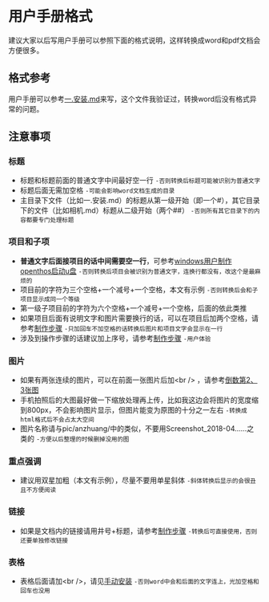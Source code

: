 # 用户手册格式
建议大家以后写用户手册可以参照下面的格式说明，这样转换成word和pdf文档会方便很多。

## 格式参考
用户手册可以参考[一.安装.md](https://github.com/openthos/userguide-analysis/blob/master/%E4%B8%80.%E5%AE%89%E8%A3%85.md)来写，这个文件我验证过，转换word后没有格式异常的问题。

## 注意事项
### 标题
   - 标题和标题前面的普通文字中间最好空一行 `-否则转换后标题可能被识别为普通文字`
   - 标题后面无需加空格 `-可能会影响word文档生成的目录`
   - 主目录下文件（比如一.安装.md）的标题从第一级开始（即一个#），其它目录下的文件（比如相机.md）标题从二级开始（两个##） `-否则所有其它目录下的内容都要专门处理标题`

### 项目和子项
   - **普通文字后面接项目的话中间需要空一行**，可参考[windows用户制作openthos启动u盘](https://github.com/openthos/userguide-analysis/blob/master/%E4%B8%80.%E5%AE%89%E8%A3%85.md#windows%E7%94%A8%E6%88%B7%E5%88%B6%E4%BD%9Copenthos%E5%90%AF%E5%8A%A8u%E7%9B%98) `-否则转换后项目会被识别为普通文字，连换行都没有，改这个是最麻烦的`
   - 项目前的字符为三个空格+一个减号+一个空格，本文有示例 `-否则转换后会和子项目显示成同一个等级`
   - 第一级子项目前的字符为六个空格+一个减号+一个空格，后面的依此类推
   - 如果项目后面有说明文字和图片需要换行的话，可以在项目后加两个空格，请参考[制作步骤](https://github.com/openthos/userguide-analysis/blob/master/%E4%B8%80.%E5%AE%89%E8%A3%85.md#%E5%88%B6%E4%BD%9C%E6%AD%A5%E9%AA%A4) `-只加回车不加空格的话转换后图片和项目文字会显示在一行`
   - 涉及到操作步骤的话建议加上序号，请参考[制作步骤](https://github.com/openthos/userguide-analysis/blob/master/%E4%B8%80.%E5%AE%89%E8%A3%85.md#%E5%88%B6%E4%BD%9C%E6%AD%A5%E9%AA%A4) `-用户体验`
   
### 图片
   - 如果有两张连续的图片，可以在前面一张图片后加\<br /> ，请参考[倒数第2、3张图](https://github.com/openthos/userguide-analysis/blob/master/anzhuang/%E5%AE%89%E8%A3%85OPENTHOS%E5%92%8CWin10%E5%8F%8C%E7%B3%BB%E7%BB%9F.md)
   - 手机拍照后的大图最好做一下缩放处理再上传，比如我这边会将图片的宽度缩到800px，不会影响图片显示，但图片能变为原图的十分之一左右 `-转换成html格式后不会占太大空间`
   - 图片名称请与pic/anzhuang/中的类似，不要用Screenshot_2018-04……之类的 `-方便以后整理的时候删掉没用的图`
   
### 重点强调
   - 建议用双星加粗（本文有示例），尽量不要用单星斜体 `-斜体转换后显示的会很丑且不方便阅读`
   
### 链接
   - 如果是文档内的链接请用井号+标题，请参考[制作步骤](https://github.com/openthos/userguide-analysis/blob/master/%E4%B8%80.%E5%AE%89%E8%A3%85.md#%E5%88%B6%E4%BD%9C%E6%AD%A5%E9%AA%A4) `-转换后可直接使用，否则还要单独修改链接`
   
### 表格
   - 表格后面请加\<br />，请见[手动安装](https://github.com/openthos/userguide-analysis/blob/master/%E4%B8%80.%E5%AE%89%E8%A3%85.md#%E6%89%8B%E5%8A%A8%E5%AE%89%E8%A3%85) `-否则word中会和后面的文字连上，光加空格和回车也没用`
